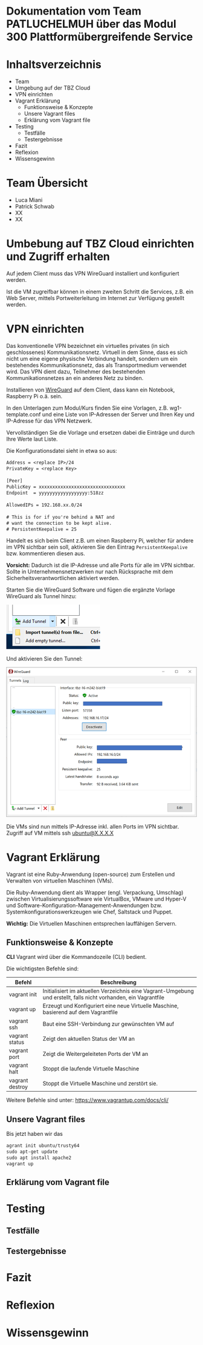 # Dokumentation vom Team PATLUCHELMUH über das Modul 300 Plattformübergreifende Service

# Inhaltsverzeichnis
* Team
* Umgebung auf der TBZ Cloud
* VPN einrichten
* Vagrant Erklärung
  * Funktionsweise & Konzepte
  * Unsere Vagrant files
  * Erklärung vom Vagrant file
* Testing
  * Testfälle
  * Testergebnisse
* Fazit
* Reflexion
* Wissensgewinn


# Team Übersicht
  * Luca Miani 
  * Patrick Schwab 
  * XX 
  * XX

# Umbebung auf TBZ Cloud einrichten und Zugriff erhalten 
Auf jedem Client muss das VPN WireGuard installiert und konfiguriert werden.

Ist die VM zugreifbar können in einem zweiten Schritt die Services, z.B. ein Web Server, mittels Portweiterleitung im Internet zur Verfügung gestellt werden.

# VPN einrichten
Das konventionelle VPN bezeichnet ein virtuelles privates (in sich geschlossenes) Kommunikationsnetz. Virtuell in dem Sinne, dass es sich nicht um eine eigene physische Verbindung handelt, sondern um ein bestehendes Kommunikationsnetz, das als Transportmedium verwendet wird. Das VPN dient dazu, Teilnehmer des bestehenden Kommunikationsnetzes an ein anderes Netz zu binden.

Installieren von [WireGuard](https://www.wireguard.com/install/) auf dem Client, dass kann ein Notebook, Raspberry Pi o.ä. sein.

In den Unterlagen zum Modul/Kurs finden Sie eine Vorlagen, z.B. wg1-template.conf und eine Liste von IP-Adressen der Server und Ihren Key und IP-Adresse für das VPN Netzwerk.

Vervollständigen Sie die Vorlage und ersetzen dabei die Einträge <replace IP> und <replace Key> durch Ihre Werte laut Liste.

Die Konfigurationsdatei sieht in etwa so aus:

```[Interface]
Address = <replace IP>/24
PrivateKey = <replace Key>

[Peer]
PublicKey = xxxxxxxxxxxxxxxxxxxxxxxxxxxxxxxx
Endpoint  = yyyyyyyyyyyyyyyyyy:518zz

AllowedIPs = 192.168.xx.0/24

# This is for if you're behind a NAT and
# want the connection to be kept alive.
# PersistentKeepalive = 25
```
Handelt es sich beim Client z.B. um einen Raspberry Pi, welcher für andere im VPN sichtbar sein soll, aktivieren Sie den Eintrag `PersistentKeepalive` bzw. kommentieren diesen aus.

**Vorsicht:** Dadurch ist die IP-Adresse und alle Ports für alle im VPN sichtbar. Sollte in Unternehmensnetzwerken nur nach Rücksprache mit dem Sicherheitsverantwortlichen aktiviert werden.

Starten Sie die WireGuard Software und fügen die ergänzte Vorlage WireGuard als Tunnel hinzu:

![](images/wireguard-add.png)

Und aktivieren Sie den Tunnel:

![](images/wireguard-activate.png)

Die VMs sind nun mittels IP-Adresse inkl. allen Ports im VPN sichtbar. Zugriff auf VM mittels ssh ubuntu@X.X.X.X

# Vagrant Erklärung

Vagrant ist eine Ruby-Anwendung (open-source) zum Erstellen und Verwalten von virtuellen Maschinen (VMs).

Die Ruby-Anwendung dient als Wrapper (engl. Verpackung, Umschlag) zwischen Virtualisierungssoftware wie VirtualBox, VMware und Hyper-V und Software-Konfiguration-Management-Anwendungen bzw. Systemkonfigurationswerkzeugen wie Chef, Saltstack und Puppet.

**Wichtig:** Die Virtuellen Maschinen entsprechen lauffähigen Servern.

## Funktionsweise & Konzepte

**CLI**
Vagrant wird über die Kommandozeile (CLI) bedient.

Die wichtigsten Befehle sind:

|Befehl  |Beschreibung
|--------|----------
|vagrant init|	Initialisiert im aktuellen Verzeichnis eine Vagrant-Umgebung und erstellt, falls nicht vorhanden, ein Vagrantfile
|vagrant up|	Erzeugt und Konfiguriert eine neue Virtuelle Maschine, basierend auf dem Vagrantfile                               
|vagrant ssh|	Baut eine SSH-Verbindung zur gewünschten VM auf                                                                   
|vagrant status|	Zeigt den aktuellen Status der VM an                                                                           
|vagrant port|	Zeigt die Weitergeleiteten Ports der VM an                                                                     
|vagrant halt|	Stoppt die laufende Virtuelle Maschine
|vagrant destroy|	Stoppt die Virtuelle Maschine und zerstört sie.

Weitere Befehle sind unter: https://www.vagrantup.com/docs/cli/

## Unsere Vagrant files

Bis jetzt haben wir das 

``` 
agrant init ubuntu/trusty64
sudo apt-get update
sudo apt install apache2
vagrant up
```

## Erklärung vom Vagrant file

# Testing

## Testfälle

## Testergebnisse

# Fazit

# Reflexion

# Wissensgewinn

